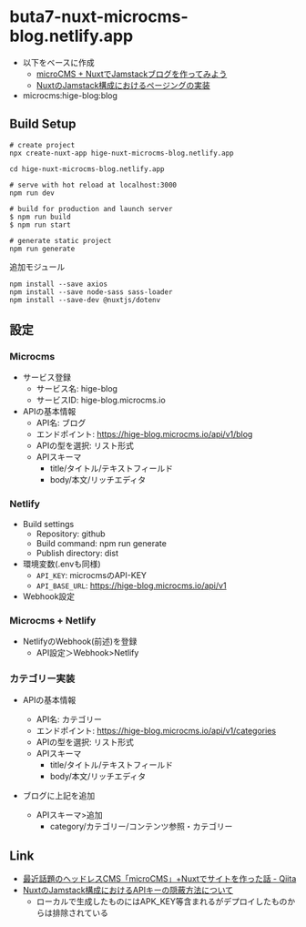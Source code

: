 # buta7-nuxt-microcms-blog.netlify.app

* 以下をベースに作成
    * [microCMS \+ NuxtでJamstackブログを作ってみよう](https://microcms.io/blog/microcms-nuxt-jamstack-blog/)
    * [NuxtのJamstack構成におけるページングの実装](https://microcms.io/blog/nuxt-jamstack-paging/)
* microcms:hige-blog:blog

## Build Setup

```shell
# create project
npx create-nuxt-app hige-nuxt-microcms-blog.netlify.app

cd hige-nuxt-microcms-blog.netlify.app

# serve with hot reload at localhost:3000
npm run dev

# build for production and launch server
$ npm run build
$ npm run start

# generate static project
npm run generate
```

追加モジュール

```shell
npm install --save axios
npm install --save node-sass sass-loader
npm install --save-dev @nuxtjs/dotenv
```

## 設定

### Microcms

* サービス登録
    * サービス名: hige-blog
    * サービスID: hige-blog.microcms.io
* APIの基本情報
    * API名: ブログ
    * エンドポイント: https://hige-blog.microcms.io/api/v1/blog
    * APIの型を選択: リスト形式
    * APIスキーマ
        * title/タイトル/テキストフィールド
        * body/本文/リッチエディタ

### Netlify

* Build settings
    * Repository: github
    * Build command: npm run generate
    * Publish directory: dist 
* 環境変数(.envも同様)
    * `API_KEY`: microcmsのAPI-KEY
    * `API_BASE_URL`: https://hige-blog.microcms.io/api/v1
* Webhook設定

### Microcms + Netlify

* NetlifyのWebhook(前述)を登録
    * API設定＞Webhook>Netlify

### カテゴリー実装

* APIの基本情報
    * API名: カテゴリー
    * エンドポイント: https://hige-blog.microcms.io/api/v1/categories
    * APIの型を選択: リスト形式
    * APIスキーマ
        * title/タイトル/テキストフィールド
        * body/本文/リッチエディタ

* ブログに上記を追加
    * APIスキーマ>追加
        * category/カテゴリー/コンテンツ参照・カテゴリー

## Link

* [最近話題のヘッドレスCMS「microCMS」\+Nuxtでサイトを作った話 \- Qiita](https://qiita.com/yutopia898/items/653068aa3d8237f3e89a)
* [NuxtのJamstack構成におけるAPIキーの隠蔽方法について](https://microcms.io/blog/nuxt-secure-api-key/)
    * ローカルで生成したものにはAPK_KEY等含まれるがデプロイしたものからは排除されている
